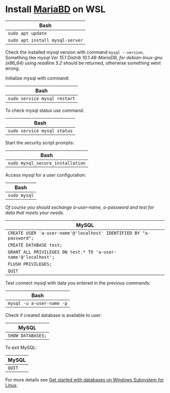 # Install [MariaBD](https://mariadb.org/) on WSL

| Bash |
| ---- |
| `sudo apt update` |
| `sudo apt install mysql-server` |

Check the installed mysql version with command `mysql --version`. Something like *mysql  Ver 15.1 Distrib 10.1.48-MariaDB, for debian-linux-gnu (x86_64) using readline 5.2* should be returned, otherwise something went wrong.

Initialize mysql with command:

| Bash |
| ---- |
| `sudo service mysql restart` |

To check mysql status use command:

| Bash |
| ---- |
| `sudo service mysql status` |

Start the security script prompts:

| Bash |
| ---- |
| `sudo mysql_secure_installation` |

Access mysql for a user configuration:

| Bash |
| ---- |
| `sudo mysql`

*Of course you should exchange a-user-name, a-password and test for data that meets your needs.*

| MySQL |
| ----- |
| `CREATE USER 'a-user-name'@'localhost' IDENTIFIED BY "a-password";` |
| `CREATE DATABASE test;` |
| `GRANT ALL PRIVILEGES ON test.* TO 'a-user-name'@'localhost';` |
| `FLUSH PRIVILEGES;` |
| `QUIT` |

Test connect mysql with data you entered in the previous commands:

| Bash |
| ---- |
| `mysql -u a-user-name -p` |

Check if created database is available to user:

| MySQL |
| ----- |
| `SHOW DATABASES;` |

To exit MySQL:

| MySQL |
| ----- |
| `QUIT` |

For more details see [Get started with databases on Windows Subsystem for Linux](https://learn.microsoft.com/en-us/windows/wsl/tutorials/wsl-database).

